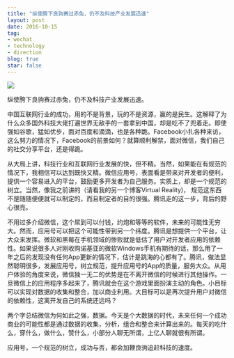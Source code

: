 ```yaml
---
title: "纵使胯下良驹赛过赤兔，仍不及科技产业发展迅速"
layout: post
date: 2016-10-15
tag:
- wechat
- technology
- direction
blog: true
star: false
---
```


<img src="{{site.url}}/assets/images/horse.jpg" style="display: block; margin: 0 auto;">

纵使胯下良驹赛过赤兔，仍不及科技产业发展迅速。

中国互联网行业的成功，用的不是背景，玩的不是资源，赢的是民生。这解释了为什么众多国外科技大佬打遍世界无敌手的一套拿到中国，却是吃不了兜着走。即使强如谷歌，猛如优步，面对百度和滴滴，也是各种跪。Facebook小扎各种来访，这么努力的情况下，Facebook的前景如何？就算顺利解禁，面对微信，我们自己的社交分享平台，还是得跪。

从大局上讲，科技行业和互联网行业发展的快，但不精。当然，如果能在有规范的情况下，我相信可以达到既快又精。微信应用号，表面看是带来对开发者的便利，提供一个容易进入的平台，鼓励更多开发者为自己服务。实质上，却是一个规范的树立。当然，像我之前讲的（请看我的另一个博客Virtual Reality)， 规范这东西不是随随便便就可以制定的，而且制定者的目的很强。腾讯走的这一步，背后的野心很亮。

不用过多介绍微信，这个屌到可以付钱，约炮和等等的软件，未来的可能性无穷大。然而，应用号可以把这个可能性带到另一个纬度。腾讯是想提供一个平台，让大众来发挥。微软和黑莓在手机领域的惨败就是低估了用户对开发者应用的依赖性。如果说很多人对刚收购诺基亚的微软Windows手机有期待的话，那么用了一年之后的发现没有任何App更新的情况下，估计是跳海的心都有了。腾讯，做法显然聪明很多，发展应用号，树立规范，提升应用号的App的质量，服务大众。从用户体验的角度来说，微信独一无二的优势是在不离开微信的时候进行其他操作。一旦微信上的应用程序多起来了，腾讯就会在这个游戏里面扮演主动的角色。小目标可以实现对数据的收集和整合，加以商业利用。大目标可以是再次提升用户对微信的依赖性，这离开发自己的系统还远吗？

两个字总结微信为何如此之强，数据。今天是个大数据的时代，未来任何一个成功商业的可能性都是通过数据的收集，分析，组合和整合来计算出来的。每天的吃什么，穿什么，做什么，赞什么，小部分人聊无所谓，上亿人聊就很有所谓。

应用号，一个规范的树立，成功与否，都会加鞭良驹追赶科技的速度。
